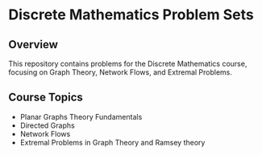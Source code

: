 # Discrete Mathematics Problem Sets

## Overview
This repository contains problems for the Discrete Mathematics course, focusing on Graph Theory, Network Flows, and Extremal Problems.

## Course Topics
- Planar Graphs Theory Fundamentals
- Directed Graphs
- Network Flows
- Extremal Problems in Graph Theory and Ramsey theory
